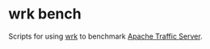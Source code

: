 # wrk bench

Scripts for using [wrk](https://github.com/wg/wrk) to benchmark [Apache Traffic Server](https://trafficserver.apache.org).
